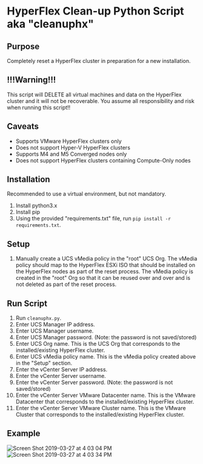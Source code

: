 # HyperFlex Clean-up Python Script aka "cleanuphx"

## Purpose

Completely reset a HyperFlex cluster in preparation for a new installation.

## !!!Warning!!!

This script will DELETE all virtual machines and data on the HyperFlex cluster and it will not be recoverable. You assume all responsibility and risk when running this script!!

## Caveats

- Supports VMware HyperFlex clusters only
- Does not support Hyper-V HyperFlex clusters
- Supports M4 and M5 Converged nodes only
- Does not support HyperFlex clusters containing Compute-Only nodes

## Installation

Recommended to use a virtual environment, but not mandatory.

1. Install python3.x
2. Install pip
3. Using the provided "requirements.txt" file, run `pip install -r requirements.txt`.

## Setup

1. Manually create a UCS vMedia policy in the "root" UCS Org. The vMedia policy should map to the HyperFlex ESXi ISO that should be installed on the HyperFlex nodes as part of the reset process. The vMedia policy is created in the "root" Org so that it can be reused over and over and is not deleted as part of the reset process.

## Run Script

1. Run `cleanuphx.py`.
2. Enter UCS Manager IP address.
3. Enter UCS Manager username.
4. Enter UCS Manager password. (Note: the password is not saved/stored)
5. Enter UCS Org name. This is the UCS Org that corresponds to the installed/existing HyperFlex cluster.
6. Enter UCS vMedia policy name. This is the vMedia policy created above in the "Setup" section.
7. Enter the vCenter Server IP address.
8. Enter the vCenter Server username.
9. Enter the vCenter Server password. (Note: the password is not saved/stored)
10. Enter the vCenter Server VMware Datacenter name. This is the VMware Datacenter that corresponds to the installed/existing HyperFlex cluster.
11. Enter the vCenter Server VMware Cluster name. This is the VMware Cluster that corresponds to the installed/existing HyperFlex cluster.

## Example

![Screen Shot 2019-03-27 at 4 03 04 PM](https://user-images.githubusercontent.com/24229893/55111136-0af7f800-50b0-11e9-9acf-8bf06426d383.png)
![Screen Shot 2019-03-27 at 4 03 34 PM](https://user-images.githubusercontent.com/24229893/55111162-1ea35e80-50b0-11e9-9c67-2937115db6ec.png)
